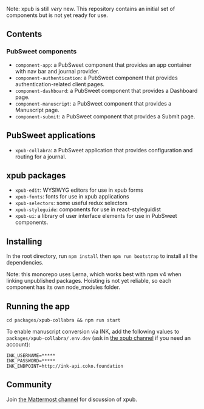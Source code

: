 Note: xpub is still _very_ new. This repository contains an initial set of components but is not yet ready for use.

## Contents

### PubSweet components

* `component-app`: a PubSweet component that provides an app container with nav bar and journal provider.
* `component-authentication`: a PubSweet component that provides authentication-related client pages.
* `component-dashboard`: a PubSweet component that provides a Dashboard page.
* `component-manuscript`: a PubSweet component that provides a Manuscript page.
* `component-submit`: a PubSweet component that provides a Submit page.

## PubSweet applications

* `xpub-collabra`: a PubSweet application that provides configuration and routing for a journal.

## xpub packages

* `xpub-edit`: WYSIWYG editors for use in xpub forms
* `xpub-fonts`: fonts for use in xpub applications
* `xpub-selectors`: some useful redux selectors
* `xpub-styleguide`: components for use in react-styleguidist
* `xpub-ui`: a library of user interface elements for use in PubSweet components.

## Installing

In the root directory, run `npm install` then `npm run bootstrap` to install all the dependencies.

Note: this monorepo uses Lerna, which works best with npm v4 when linking unpublished packages. Hoisting is not yet reliable, so each component has its own node_modules folder.

## Running the app

`cd packages/xpub-collabra && npm run start`

To enable manuscript conversion via INK, add the following values to `packages/xpub-collabra/.env.dev` (ask in [the xpub channel](https://mattermost.coko.foundation/coko/channels/xpub) if you need an account):

```
INK_USERNAME=*****
INK_PASSWORD=*****
INK_ENDPOINT=http://ink-api.coko.foundation
```

## Community

Join [the Mattermost channel](https://mattermost.coko.foundation/coko/channels/xpub) for discussion of xpub.

